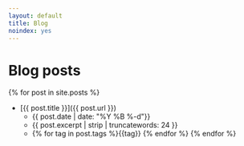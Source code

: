 ```yaml
---
layout: default
title: Blog
noindex: yes
---
```

# Blog posts

{% for post in site.posts %}
* [{{ post.title }}]({{ post.url }})
  - {{ post.date  | date: "%Y %B %-d"}}
  - {{ post.excerpt | strip | truncatewords: 24 }}
  - {% for tag in post.tags %}<span class='tag {{tag}}'>{{tag}}</span> {% endfor %}
{% endfor %}